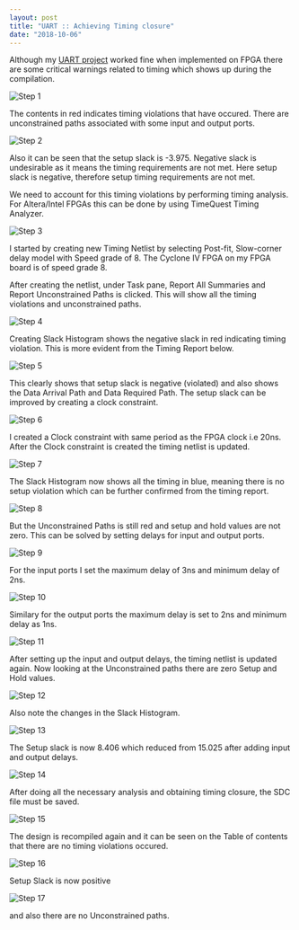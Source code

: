 ```yaml
---
layout: post
title: "UART :: Achieving Timing closure"
date: "2018-10-06"
---
```


Although my [UART project](https://siddharth.pro/serialfpga.html) worked fine when implemented on FPGA there are some critical warnings related to timing which shows up during the compilation.

![Step 1](/assets/images/UART_timing/Step1.png)

The contents in red indicates timing violations that have occured. There are unconstrained paths associated with some input and output ports.

![Step 2](/assets/images/UART_timing/Step2.png)

Also it can be seen that the setup slack is -3.975. Negative slack is undesirable as it means the timing requirements are not met. Here setup slack is negative, therefore setup timing requirements are not met.

We need to account for this timing violations by performing timing analysis. For Altera/Intel FPGAs this can be done by using TimeQuest Timing Analyzer.

![Step 3](/assets/images/UART_timing/Step3.png)

I started by creating new Timing Netlist by selecting Post-fit, Slow-corner delay model with Speed grade of 8. The Cyclone IV FPGA on my FPGA board is of speed grade 8.

After creating the netlist, under Task pane, Report All Summaries and Report Unconstrained Paths is clicked. This will show all the timing violations and unconstrained paths.

![Step 4](/assets/images/UART_timing/Step4.png)

Creating Slack Histogram shows the negative slack in red indicating timing violation. This is more evident from the Timing Report below.

![Step 5](/assets/images/UART_timing/Step5.png)

This clearly shows that setup slack is negative (violated) and also shows the Data Arrival Path and Data Required Path. The setup slack can be improved by creating a clock constraint.

![Step 6](/assets/images/UART_timing/Step6.png)

I created a Clock constraint with same period as the FPGA clock i.e 20ns. After the Clock constraint is created the timing netlist is updated.

![Step 7](/assets/images/UART_timing/Step7.png)

The Slack Histogram now shows all the timing in blue, meaning there is no setup violation which can be further confirmed from the timing report.

![Step 8](/assets/images/UART_timing/Step8.png)

But the Unconstrained Paths is still red and setup and hold values are not zero. This can be solved by setting delays for input and output ports.

![Step 9](/assets/images/UART_timing/Step1.png)

For the input ports I set the maximum delay of 3ns and minimum delay of 2ns.

![Step 10](/assets/images/UART_timing/Step10.png)

Similary for the output ports the maximum delay is set to 2ns and minimum delay as 1ns.

![Step 11](/assets/images/UART_timing/Step11.png)

After setting up the input and output delays, the timing netlist is updated again. Now looking at the Unconstrained paths there are zero Setup and Hold values.

![Step 12](/assets/images/UART_timing/Step12.png)

Also note the changes in the Slack Histogram.

![Step 13](/assets/images/UART_timing/Step13.png)

The Setup slack is now 8.406 which reduced from 15.025 after adding input and output delays. 

![Step 14](/assets/images/UART_timing/Step14.png)

After doing all the necessary analysis and obtaining timing closure, the SDC file must be saved.

![Step 15](/assets/images/UART_timing/Step15.png)

The design is recompiled again and it can be seen on the Table of contents that there are no timing violations occured.

![Step 16](/assets/images/UART_timing/Step16.png)

Setup Slack is now positive

![Step 17](/assets/images/UART_timing/Step17.png)

and also there are no Unconstrained paths.
